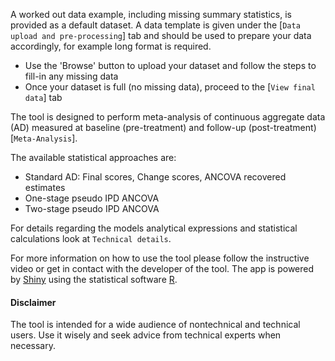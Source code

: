 A worked out data example, including missing summary statistics, is provided as a default dataset. A data template is given under the [`Data upload and pre-processing`] tab and should be used to prepare your data accordingly, for example long format is required. 
- Use the 'Browse' button to upload your dataset and follow the steps to fill-in any missing data
- Once your dataset is full (no missing data), proceed to the [`View final data`] tab

The tool is designed to perform meta-analysis of continuous aggregate data (AD) measured at baseline (pre-treatment) and follow-up (post-treatment) [`Meta-Analysis`].

The available statistical approaches are:

- Standard AD: Final scores, Change scores, ANCOVA recovered estimates
- One-stage pseudo IPD ANCOVA
- Two-stage pseudo IPD ANCOVA

For details regarding the models analytical expressions and statistical calculations look at `Technical details`.

For more information on how to use the tool please follow the instructive video or get in contact with the developer of the tool. The app is powered by [Shiny](shiny.rstudio.com) using the statistical software [R](http://cran.r-project.org/).


####   Disclaimer

The tool is intended for a wide audience of nontechnical and technical users. Use it wisely and seek advice from technical experts when necessary.
